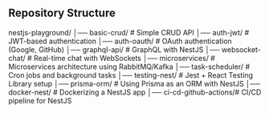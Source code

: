 ## Repository Structure

nestjs-playground/
│── basic-crud/          # Simple CRUD API
│── auth-jwt/            # JWT-based authentication
│── auth-oauth/          # OAuth authentication (Google, GitHub)
│── graphql-api/         # GraphQL with NestJS
│── websocket-chat/      # Real-time chat with WebSockets
│── microservices/       # Microservices architecture using RabbitMQ/Kafka
│── task-scheduler/      # Cron jobs and background tasks
│── testing-nest/        # Jest + React Testing Library setup
│── prisma-orm/          # Using Prisma as an ORM with NestJS
│── docker-nest/         # Dockerizing a NestJS app
│── ci-cd-github-actions/# CI/CD pipeline for NestJS